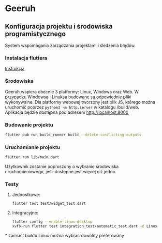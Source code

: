 # Geeruh

## Konfiguracja projektu i środowiska programistycznego

System wspomagania zarządzania projektami i śledzenia błędów.

### Instalacja fluttera
[Instrukcja](https://docs.flutter.dev/get-started/install)


### Środowiska

Geeruh wspiera obecnie 3 platformy: Linux, Windows oraz Web. W przypadku Windowsa i Linuksa budowane są odpowiednie pliki wykonywalne. Dla platformy webowej tworzony jest plik JS, którego można uruchomić poprzez `python3 -m http.server` w katalogu /build/web. Aplikacja będzie dostępna pod adresem [http://localhost:8000](http://localhost:8000)

### Budowanie projektu

```sh
flutter pub run build_runner build --delete-conflicting-outputs
```

### Uruchamianie projektu

```sh
flutter run lib/main.dart
```

Użytkownik zostanie poproszony o wybranie środowiska uruchomieniowego, jeśli dostępne jest więcej niż jedno.

### Testy

1. Jednostkowe: 
    ```sh
    flutter test test/widget_test.dart
    ```
2. Integracyjne:
    ```sh
    flutter config --enable-linux-desktop
    xvfb-run flutter test integration_test/automatic_test.dart -d Linux
    ```
\* zamiast buildu Linux można wybrać dowolny preferowany
